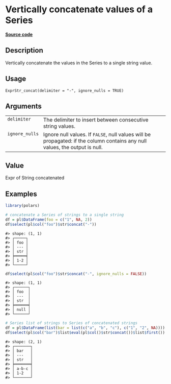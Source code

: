 
# Vertically concatenate values of a Series

[**Source code**](https://github.com/pola-rs/r-polars/tree/0580dbe189881934960c63979bf59fc3448a21dc/R/expr__string.R#L236)

## Description

Vertically concatenate the values in the Series to a single string
value.

## Usage

<pre><code class='language-R'>ExprStr_concat(delimiter = "-", ignore_nulls = TRUE)
</code></pre>

## Arguments

<table>
<tr>
<td style="white-space: nowrap; font-family: monospace; vertical-align: top">
<code id="ExprStr_concat_:_delimiter">delimiter</code>
</td>
<td>
The delimiter to insert between consecutive string values.
</td>
</tr>
<tr>
<td style="white-space: nowrap; font-family: monospace; vertical-align: top">
<code id="ExprStr_concat_:_ignore_nulls">ignore_nulls</code>
</td>
<td>
Ignore null values. If <code>FALSE</code>, null values will be
propagated: if the column contains any null values, the output is null.
</td>
</tr>
</table>

## Value

Expr of String concatenated

## Examples

``` r
library(polars)

# concatenate a Series of strings to a single string
df = pl$DataFrame(foo = c("1", NA, 2))
df$select(pl$col("foo")$str$concat("-"))
```

    #> shape: (1, 1)
    #> ┌─────┐
    #> │ foo │
    #> │ --- │
    #> │ str │
    #> ╞═════╡
    #> │ 1-2 │
    #> └─────┘

``` r
df$select(pl$col("foo")$str$concat("-", ignore_nulls = FALSE))
```

    #> shape: (1, 1)
    #> ┌──────┐
    #> │ foo  │
    #> │ ---  │
    #> │ str  │
    #> ╞══════╡
    #> │ null │
    #> └──────┘

``` r
# Series list of strings to Series of concatenated strings
df = pl$DataFrame(list(bar = list(c("a", "b", "c"), c("1", "2", NA))))
df$select(pl$col("bar")$list$eval(pl$col()$str$concat())$list$first())
```

    #> shape: (2, 1)
    #> ┌───────┐
    #> │ bar   │
    #> │ ---   │
    #> │ str   │
    #> ╞═══════╡
    #> │ a-b-c │
    #> │ 1-2   │
    #> └───────┘
